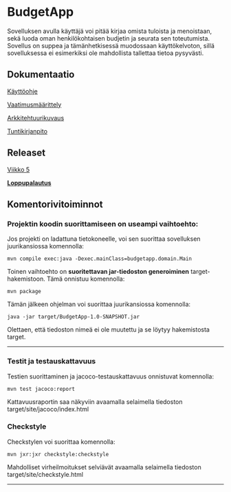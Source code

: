 <h1>BudgetApp</h1>
Sovelluksen avulla käyttäjä voi pitää kirjaa omista tuloista ja menoistaan, sekä luoda oman henkilökohtaisen budjetin ja seurata sen toteutumista. Sovellus on suppea ja tämänhetkisessä muodossaan käyttökelvoton, sillä sovelluksessa ei esimerkiksi ole mahdollista tallettaa tietoa pysyvästi.

  <h2>Dokumentaatio</h2>

[Käyttöohje](https://github.com/RHeikkinen/otm-harjoitustyo/blob/master/dokumentaatio/kayttoohje.md)

[Vaatimusmäärittely](https://github.com/RHeikkinen/otm-harjoitustyo/blob/master/dokumentaatio/maarittelydokumentti.md)

[Arkkitehtuurikuvaus](https://github.com/RHeikkinen/otm-harjoitustyo/blob/master/dokumentaatio/arkkitehtuuri.md)  

[Tuntikirjanpito](https://github.com/RHeikkinen/otm-harjoitustyo/blob/master/dokumentaatio/tuntikirjanpito.md)  

## Releaset
[Viikko 5](https://github.com/RHeikkinen/otm-harjoitustyo/releases/tag/vko5)

**[Loppupalautus](https://github.com/RHeikkinen/otm-harjoitustyo/releases/tag/v1.0)**

## Komentorivitoiminnot
### Projektin koodin suorittamiseen on useampi vaihtoehto:
Jos projekti on ladattuna tietokoneelle, voi sen suorittaa sovelluksen juurikansiossa komennolla:
```
mvn compile exec:java -Dexec.mainClass=budgetapp.domain.Main
```
Toinen vaihtoehto on __suoritettavan jar-tiedoston generoiminen__ target-hakemistoon. Tämä onnistuu komennolla:
```
mvn package
```
Tämän jälkeen ohjelman voi suorittaa juurikansiossa komennolla:
```
java -jar target/BudgetApp-1.0-SNAPSHOT.jar
```
Olettaen, että tiedoston nimeä ei ole muutettu ja se löytyy hakemistosta target.
***
### Testit ja testauskattavuus
Testien suorittaminen ja jacoco-testauskattavuus onnistuvat komennolla:
```
mvn test jacoco:report
```
Kattavuusraportin saa näkyviin avaamalla selaimella tiedoston target/site/jacoco/index.html
### Checkstyle
Checkstylen voi suorittaa komennolla:
```
mvn jxr:jxr checkstyle:checkstyle
```
Mahdolliset virheilmoitukset selviävät avaamalla selaimella tiedoston target/site/checkstyle.html
***
